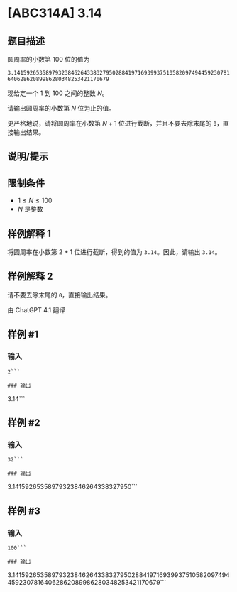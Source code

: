 # [ABC314A] 3.14

## 题目描述

圆周率的小数第 $100$ 位的值为

`3.1415926535897932384626433832795028841971693993751058209749445923078164062862089986280348253421170679`

现给定一个 $1$ 到 $100$ 之间的整数 $N$。

请输出圆周率的小数第 $N$ 位为止的值。

更严格地说，请将圆周率在小数第 $N+1$ 位进行截断，并且不要去除末尾的 `0`，直接输出结果。

## 说明/提示

## 限制条件

- $1 \leq N \leq 100$
- $N$ 是整数

## 样例解释 1

将圆周率在小数第 $2+1$ 位进行截断，得到的值为 `3.14`。因此，请输出 `3.14`。

## 样例解释 2

请不要去除末尾的 `0`，直接输出结果。

由 ChatGPT 4.1 翻译

## 样例 #1

### 输入

```
2```

### 输出

```
3.14```

## 样例 #2

### 输入

```
32```

### 输出

```
3.14159265358979323846264338327950```

## 样例 #3

### 输入

```
100```

### 输出

```
3.1415926535897932384626433832795028841971693993751058209749445923078164062862089986280348253421170679```

